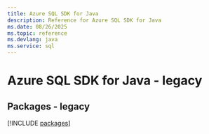 ```yaml
---
title: Azure SQL SDK for Java
description: Reference for Azure SQL SDK for Java
ms.date: 08/26/2025
ms.topic: reference
ms.devlang: java
ms.service: sql
---
```

# Azure SQL SDK for Java - legacy
## Packages - legacy
[!INCLUDE [packages](sql-index.md)]